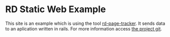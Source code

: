 # RD Static Web Example
This site is an example which is using the tool [rd-page-tracker](https://github.com/lcastrooliveira/rd-page-tracker).
It sends data to an aplication written in rails. For more information access [the project git](https://github.com/lcastrooliveira/rd_contacts_example).
